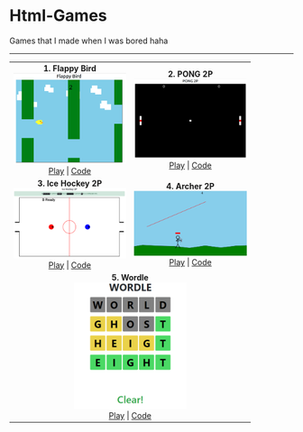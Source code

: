 # Html-Games

Games that I made when I was bored haha

---

<table>
  <tr>
    <td align="center">
      <strong>1. Flappy Bird</strong><br>
      <img src="img/flppy.png" width="200"><br>
      <a href="https://jellyho.github.io/Html-Games/Flappy_Bird.html">Play</a> | 
      <a href="https://github.com/jellyho/Html-Games/blob/master/Flappy%20Bird.html">Code</a>
    </td>
    <td align="center">
      <strong>2. PONG 2P</strong><br>
      <img src="img/pong.png" width="200"><br>
      <a href="https://jellyho.github.io/Html-Games/Pong2P.html">Play</a> | 
      <a href="https://github.com/jellyho/Html-Games/blob/master/Pong2P.html">Code</a>
    </td>
  </tr>
  <tr>
    <td align="center">
      <strong>3. Ice Hockey 2P</strong><br>
      <img src="img/hockey.png" width="200"><br>
      <a href="https://jellyho.github.io/Html-Games/IceHockey.html">Play</a> | 
      <a href="https://github.com/jellyho/Html-Games/blob/master/IceHockey.html">Code</a>
    </td>
    <td align="center">
      <strong>4. Archer 2P</strong><br>
      <img src="img/archer.png" width="200"><br>
      <a href="https://jellyho.github.io/Html-Games/archer.html">Play</a> | 
      <a href="https://github.com/jellyho/Html-Games/blob/master/archer.html">Code</a>
    </td>
  </tr>
  <tr>
    <td align="center" colspan="2">
      <strong>5. Wordle</strong><br>
      <img src="img/wordle.png" width="200"><br>
      <a href="https://jellyho.github.io/Html-Games/wordle.html">Play</a> | 
      <a href="https://github.com/jellyho/Html-Games/blob/master/wordle.html">Code</a>
    </td>
  </tr>
</table>
